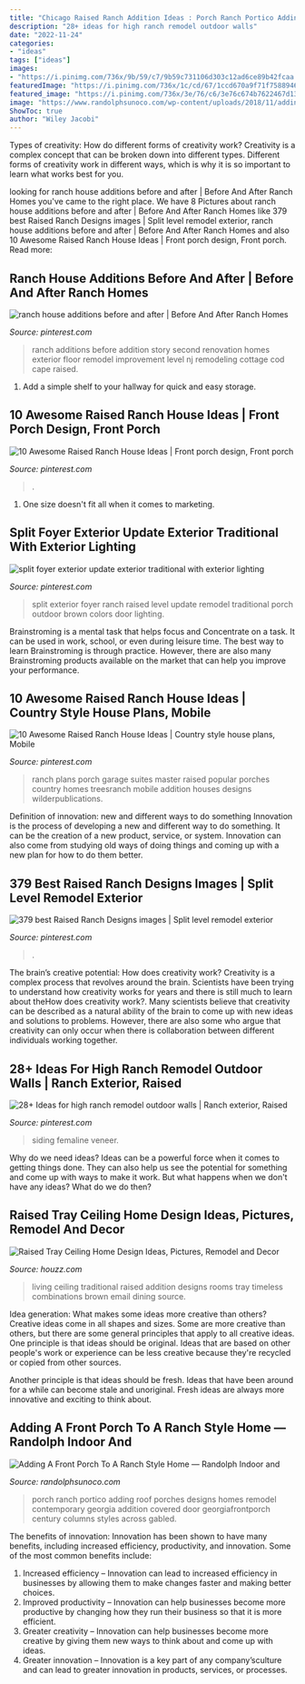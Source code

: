 ```yaml
---
title: "Chicago Raised Ranch Addition Ideas : Porch Ranch Portico Adding Roof Porches Designs Homes Remodel Contemporary Georgia Addition Covered Door Georgiafrontporch Century Columns Styles Across Gabled"
description: "28+ ideas for high ranch remodel outdoor walls"
date: "2022-11-24"
categories:
- "ideas"
tags: ["ideas"]
images:
- "https://i.pinimg.com/736x/9b/59/c7/9b59c731106d303c12ad6ce89b42fcaa.jpg"
featuredImage: "https://i.pinimg.com/736x/1c/cd/67/1ccd670a9f71f7588946a9ce4cc4d39c.jpg"
featured_image: "https://i.pinimg.com/736x/3e/76/c6/3e76c674b7622467d13c4f0913fc0c31.jpg"
image: "https://www.randolphsunoco.com/wp-content/uploads/2018/11/adding-a-front-porch-to-a-ranch-style-home.jpg"
ShowToc: true
author: "Wiley Jacobi"
---
```



Types of creativity: How do different forms of creativity work?
Creativity is a complex concept that can be broken down into different types. Different forms of creativity work in different ways, which is why it is so important to learn what works best for you.

	

		
looking for ranch house additions before and after | Before And After Ranch Homes you've came to the right place. We have 8 Pictures about ranch house additions before and after | Before And After Ranch Homes like 379 best Raised Ranch Designs images | Split level remodel exterior, ranch house additions before and after | Before And After Ranch Homes and also 10 Awesome Raised Ranch House Ideas | Front porch design, Front porch. Read more:
		
    
## Ranch House Additions Before And After | Before And After Ranch Homes

<img loading=lazy src="https://s-media-cache-ak0.pinimg.com/736x/1d/97/a5/1d97a5bbe2a1e94cf169f0a7be87b852--ranch-house-additions-home-additions.jpg" onerror="this.onerror=null;this.src='https://tse3.mm.bing.net/th?id=OIP.s4QYnbV4LdvFEfnGBT9hEwHaDt&amp;pid=15.1';" alt="ranch house additions before and after | Before And After Ranch Homes">

_Source: pinterest.com_

>ranch additions before addition story second renovation homes exterior floor remodel improvement level nj remodeling cottage cod cape raised. 

	

1. Add a simple shelf to your hallway for quick and easy storage.

    
## 10 Awesome Raised Ranch House Ideas | Front Porch Design, Front Porch

<img loading=lazy src="https://i.pinimg.com/736x/3e/76/c6/3e76c674b7622467d13c4f0913fc0c31.jpg" onerror="this.onerror=null;this.src='https://tse2.mm.bing.net/th?id=OIP.v0V9t-qqjKCE8A8u2N6AZQHaFj&amp;pid=15.1';" alt="10 Awesome Raised Ranch House Ideas | Front porch design, Front porch">

_Source: pinterest.com_

>. 

	

1. One size doesn't fit all when it comes to marketing.

    
## Split Foyer Exterior Update Exterior Traditional With Exterior Lighting

<img loading=lazy src="https://i.pinimg.com/736x/1c/cd/67/1ccd670a9f71f7588946a9ce4cc4d39c.jpg" onerror="this.onerror=null;this.src='https://tse4.mm.bing.net/th?id=OIP.KYWf2BJduxlD-6sClFvGCQHaHa&amp;pid=15.1';" alt="split foyer exterior update exterior traditional with exterior lighting">

_Source: pinterest.com_

>split exterior foyer ranch raised level update remodel traditional porch outdoor brown colors door lighting. 

	

Brainstroming is a mental task that helps focus and Concentrate on a task. It can be used in work, school, or even during leisure time. The best way to learn Brainstroming is through practice. However, there are also many Brainstroming products available on the market that can help you improve your performance.

    
## 10 Awesome Raised Ranch House Ideas | Country Style House Plans, Mobile

<img loading=lazy src="https://i.pinimg.com/736x/9b/59/c7/9b59c731106d303c12ad6ce89b42fcaa.jpg" onerror="this.onerror=null;this.src='https://tse4.mm.bing.net/th?id=OIP.xk-9OXtmRrE4Ew-RrHacbgHaEK&amp;pid=15.1';" alt="10 Awesome Raised Ranch House Ideas | Country style house plans, Mobile">

_Source: pinterest.com_

>ranch plans porch garage suites master raised popular porches country homes treesranch mobile addition houses designs wilderpublications. 

	

Definition of innovation: new and different ways to do something
Innovation is the process of developing a new and different way to do something. It can be the creation of a new product, service, or system. Innovation can also come from studying old ways of doing things and coming up with a new plan for how to do them better.

    
## 379 Best Raised Ranch Designs Images | Split Level Remodel Exterior

<img loading=lazy src="https://i.pinimg.com/474x/da/f3/ec/daf3ece1f0652f9984d12e64965abd46.jpg" onerror="this.onerror=null;this.src='https://tse3.mm.bing.net/th?id=OIP.MSQ6sn_4raXO8ts0_gjxBgAAAA&amp;pid=15.1';" alt="379 best Raised Ranch Designs images | Split level remodel exterior">

_Source: pinterest.com_

>. 

	

The brain’s creative potential: How does creativity work?
Creativity is a complex process that revolves around the brain. Scientists have been trying to understand how creativity works for years and there is still much to learn about theHow does creativity work?. Many scientists believe that creativity can be described as a natural ability of the brain to come up with new ideas and solutions to problems. However, there are also some who argue that creativity can only occur when there is collaboration between different individuals working together.

    
## 28+ Ideas For High Ranch Remodel Outdoor Walls | Ranch Exterior, Raised

<img loading=lazy src="https://i.pinimg.com/originals/40/89/de/4089de1ed6653260bae95286db701b01.jpg" onerror="this.onerror=null;this.src='https://tse4.mm.bing.net/th?id=OIP.BktcnIbhFLP1PF4nldUylwAAAA&amp;pid=15.1';" alt="28+ Ideas for high ranch remodel outdoor walls | Ranch exterior, Raised">

_Source: pinterest.com_

>siding femaline veneer. 

	

Why do we need ideas?
Ideas can be a powerful force when it comes to getting things done. They can also help us see the potential for something and come up with ways to make it work. But what happens when we don't have any ideas? What do we do then?

    
## Raised Tray Ceiling Home Design Ideas, Pictures, Remodel And Decor

<img loading=lazy src="http://st.hzcdn.com/fimgs/90e1d9ed0023a9b3_5388-w500-h400-b0-p0--traditional-family-room.jpg" onerror="this.onerror=null;this.src='https://tse1.mm.bing.net/th?id=OIP.T-F88YF1S0nq2vm8wYeE5AHaF7&amp;pid=15.1';" alt="Raised Tray Ceiling Home Design Ideas, Pictures, Remodel and Decor">

_Source: houzz.com_

>living ceiling traditional raised addition designs rooms tray timeless combinations brown email dining source. 

	

Idea generation: What makes some ideas more creative than others?
Creative ideas come in all shapes and sizes. Some are more creative than others, but there are some general principles that apply to all creative ideas.
One principle is that ideas should be original. Ideas that are based on other people's work or experience can be less creative because they're recycled or copied from other sources.

Another principle is that ideas should be fresh. Ideas that have been around for a while can become stale and unoriginal. Fresh ideas are always more innovative and exciting to think about.

    
## Adding A Front Porch To A Ranch Style Home — Randolph Indoor And

<img loading=lazy src="https://www.randolphsunoco.com/wp-content/uploads/2018/11/adding-a-front-porch-to-a-ranch-style-home.jpg" onerror="this.onerror=null;this.src='https://tse2.mm.bing.net/th?id=OIP.p5Nu83-hKtSsx8ZMQyPsywHaE6&amp;pid=15.1';" alt="Adding A Front Porch To A Ranch Style Home — Randolph Indoor and">

_Source: randolphsunoco.com_

>porch ranch portico adding roof porches designs homes remodel contemporary georgia addition covered door georgiafrontporch century columns styles across gabled. 

	

The benefits of innovation:
Innovation has been shown to have many benefits, including increased efficiency, productivity, and innovation. Some of the most common benefits include: 
1. Increased efficiency – Innovation can lead to increased efficiency in businesses by allowing them to make changes faster and making better choices. 
2. Improved productivity – Innovation can help businesses become more productive by changing how they run their business so that it is more efficient. 
3. Greater creativity – Innovation can help businesses become more creative by giving them new ways to think about and come up with ideas. 
4. Greater innovation – Innovation is a key part of any company’sculture and can lead to greater innovation in products, services, or processes.

